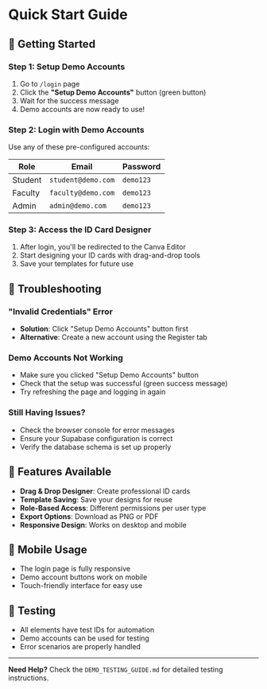 # Quick Start Guide

## 🚀 Getting Started

### Step 1: Setup Demo Accounts
1. Go to `/login` page
2. Click the **"Setup Demo Accounts"** button (green button)
3. Wait for the success message
4. Demo accounts are now ready to use!

### Step 2: Login with Demo Accounts
Use any of these pre-configured accounts:

| Role | Email | Password |
|------|-------|----------|
| Student | `student@demo.com` | `demo123` |
| Faculty | `faculty@demo.com` | `demo123` |
| Admin | `admin@demo.com` | `demo123` |

### Step 3: Access the ID Card Designer
1. After login, you'll be redirected to the Canva Editor
2. Start designing your ID cards with drag-and-drop tools
3. Save your templates for future use

## 🔧 Troubleshooting

### "Invalid Credentials" Error
- **Solution**: Click "Setup Demo Accounts" button first
- **Alternative**: Create a new account using the Register tab

### Demo Accounts Not Working
- Make sure you clicked "Setup Demo Accounts" button
- Check that the setup was successful (green success message)
- Try refreshing the page and logging in again

### Still Having Issues?
- Check the browser console for error messages
- Ensure your Supabase configuration is correct
- Verify the database schema is set up properly

## 🎯 Features Available

- **Drag & Drop Designer**: Create professional ID cards
- **Template Saving**: Save your designs for reuse
- **Role-Based Access**: Different permissions per user type
- **Export Options**: Download as PNG or PDF
- **Responsive Design**: Works on desktop and mobile

## 📱 Mobile Usage

- The login page is fully responsive
- Demo account buttons work on mobile
- Touch-friendly interface for easy use

## 🧪 Testing

- All elements have test IDs for automation
- Demo accounts can be used for testing
- Error scenarios are properly handled

---

**Need Help?** Check the `DEMO_TESTING_GUIDE.md` for detailed testing instructions.
